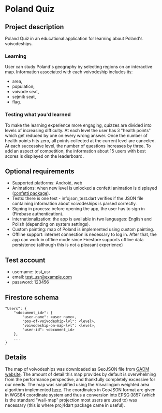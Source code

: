 # Poland Quiz
## Project description
Poland Quiz in an educational application for learning about Poland's voivodeships.
### Learning
User can study Poland's geography by selecting regions on an interactive map. Information associated with each voivodeship includes its:
* area,
* population,
* voivode seat,
* sejmik seat,
* flag.
### Testing what you'd learned
To make the learning experience more engaging, quizzes are divided into levels of increasing difficulty.
At each level the user has 3 "health points" which get reduced by one on every wrong answer. Once the number of health points hits zero, all points collected at the current level are canceled.
At each successive level, the number of questions increases by three.
To add an aspect of competition, the information about 15 users with best scores is displayed on the leaderboard.
## Optional requirements
* Supported platforms: Android, web
* Animations: when new level is unlocked a confetti animation is displayed ([confetti package](https://pub.dev/packages/confetti)).
* Tests: there is one test - infojson_test.dart verifies if the JSON file containing information about voivodeships is parsed correctly.
* Signing in process: before opening the app, the user has to sign in (Firebase authentication).
* Internationalization: the app is available in two languages: English and Polish (depending on system settings).
* Custom painting: map of Poland is implemented using custom painting.
* Offline support: internet connection is necessary to log in. After that, the app can work in offline mode since Firestore supports offline data persistence (although this is not a pleasant experience)

## Test account
* username: test_usr
* email: test_usr@example.com
* password: 123456
## Firestore schema
```
"Users": {
    "<document_id>": {
        "user-name": <user name>,
        "pos-of-voivodeship-lvl": <level>,
        "voivodeship-on-map-lvl": <level>,
        "user-id": <document_id>
    },
    ...
} 
```
## Details
The map of voivodeships was downloaded as GeoJSON file from 
[GADM website](https://gadm.org/). The amount of detail this map provides by default is overwhelming from the performance perspective, and thankfully completely excessive for our needs. The map was simplified using the Visvalingam weighted area algorithm implemented [here](https://mapshaper.org/).
The coordinates in GeoJSON format are given in WGS84 coordinate system and thus a conversion into EPSG:3857 (which is the standard "wall-map" projection most users are used to) was necessary (this is where proj4dart package came in useful).

